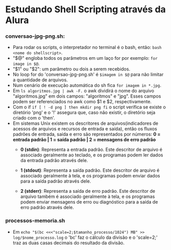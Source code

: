 # Estudando Shell Scripting através da Alura

### conversao-jpg-png.sh:
- Para rodar os scripts, o interpretador no terminal é o bash, então: ``bash <nome do shellscript>``.
- "$@" engloba todos os parâmetros em um laço for por exemplo: ``for image in $@``.
- "$1" ou "$2": um parâmetro ou dois a serem recebidos.
- No loop for do 'conversao-jpg-png.sh' é ``$imagem in $@`` para não limitar a quantidade de arquivos.
- Num cenário de execução automática do sh fica ``for imagem in *.jpg``.
- Em ``ls algoritmos.jpg | awk -F.`` o awk dividirá o nome do arquivo "algoritmos.jpg" em dois campos: "algoritmos" e "jpg". Esses campos podem ser referenciados no awk como $1 e $2, respectivamente.
- Com o if ``if [ ! -d png ] then mkdir png fi`` o script verifica se existe o diretório 'png' e o '!' assegura que, caso não existir, o diretório seja criado com o 'then'.
- Em sistemas Unix existem os descritores de arquivos(indicadores de acessos de arquivos e recursos de entrada e saída), então os fluxos padrões de entrada, saída e erro são representados por números:
  **0 = entrada padrão | 1 = saída padrão | 2 = mensagens de erro padrão**
   - **0 (stdin)**: Representa a entrada padrão. Este descritor de arquivo é associado geralmente ao teclado, e os programas podem ler dados da entrada padrão através dele.

   - **1 (stdout)**: Representa a saída padrão. Este descritor de arquivo é associado geralmente à tela, e os programas podem enviar dados para a saída padrão através dele.

   - **2 (stderr)**: Representa a saída de erro padrão. Este descritor de arquivo também é associado geralmente à tela, e os programas podem enviar mensagens de erro ou diagnóstico para a saída de erro padrão através dele.

### processos-memoria.sh
- Em `` echo "$(bc <<<"scale=2;$tamanho_processo/1024") MB" >> log/$nome_processo.log `` o 'bc' faz o cálculo da divisão e o 'scale=2;' traz as duas casas decimais do resultado da divisão. 
